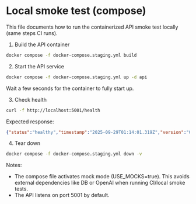 # Local smoke test (compose)

This file documents how to run the containerized API smoke test locally (same steps CI runs).

1. Build the API container

```bash
docker compose -f docker-compose.staging.yml build
```

2. Start the API service

```bash
docker compose -f docker-compose.staging.yml up -d api
```

Wait a few seconds for the container to fully start up.

3. Check health

```bash
curl -f http://localhost:5001/health
```

Expected response:
```json
{"status":"healthy","timestamp":"2025-09-29T01:14:01.319Z","version":"0.1.0","mode":"mock"}
```

4. Tear down

```bash
docker compose -f docker-compose.staging.yml down -v
```

Notes:
- The compose file activates mock mode (USE_MOCKS=true). This avoids external dependencies like DB or OpenAI when running CI/local smoke tests.
- The API listens on port 5001 by default.
